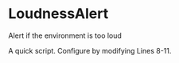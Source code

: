 # LoudnessAlert
Alert if the environment is too loud

A quick script. Configure by modifying Lines 8-11.
